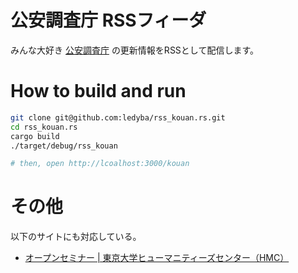 # 公安調査庁 RSSフィーダ

みんな大好き [公安調査庁](https://www.moj.go.jp/psia/index.html) の更新情報をRSSとして配信します。

# How to build and run

```bash
git clone git@github.com:ledyba/rss_kouan.rs.git
cd rss_kouan.rs
cargo build
./target/debug/rss_kouan

# then, open http://lcoalhost:3000/kouan
```

# その他

以下のサイトにも対応している。

- [オープンセミナー | 東京大学ヒューマニティーズセンター（HMC）](https://hmc.u-tokyo.ac.jp/ja/open-seminar/)
